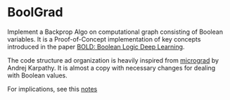 # BoolGrad

Implement a Backprop Algo on computational graph consisting of Boolean variables.
It is a Proof-of-Concept implementation of key concepts introduced in the paper [BOLD: Boolean Logic Deep Learning](https://arxiv.org/pdf/2405.16339).


The code structure ad organization is heavily inspired from [micrograd](https://github.com/karpathy/micrograd) by Andrej Karpathy. It is almost a copy with necessary changes for dealing with Boolean values.

For implications, see this [notes](https://mlsquare.github.io/intro2dl/lectures/L01.html#universal-approximation)



